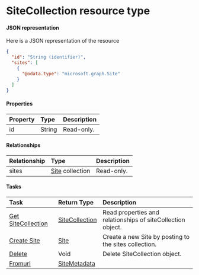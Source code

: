 # SiteCollection resource type



#### JSON representation

Here is a JSON representation of the resource

```json
{
  "id": "String (identifier)",
  "sites": [
    {
      "@odata.type": "microsoft.graph.Site"
    }
  ]
}

```
#### Properties
| Property	   | Type	|Description|
|:---------------|:--------|:----------|
|id|String| Read-only.|

#### Relationships
| Relationship | Type	|Description|
|:---------------|:--------|:----------|
|sites|[Site](site.md) collection| Read-only.|

#### Tasks

| Task		   | Return Type	|Description|
|:---------------|:--------|:----------|
|[Get SiteCollection](../api/sitecollection_get.md) | [SiteCollection](sitecollection.md) |Read properties and relationships of siteCollection object.|
|[Create Site](../api/sitecollection_post_sites.md) |[Site](site.md)| Create a new Site by posting to the sites collection.|
|[Delete](../api/sitecollection_delete.md) | Void	|Delete SiteCollection object. |
|[Fromurl](../api/sitecollection_fromurl.md)|[SiteMetadata](sitemetadata.md)||
